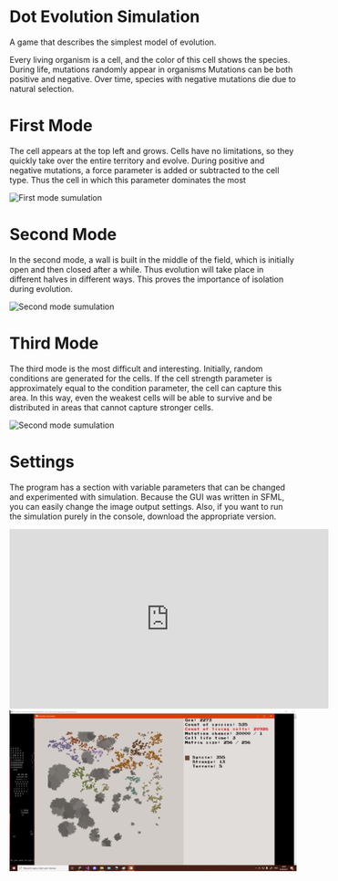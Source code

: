 # Dot Evolution Simulation
A game that describes the simplest model of evolution.

Every living organism is a cell, and the color of this cell shows the species. During life, mutations randomly appear in organisms Mutations can be both positive and negative.
Over time, species with negative mutations die due to natural selection. 
 
# First Mode
The cell appears at the top left and grows. Cells have no limitations, so they quickly take over the entire territory and evolve.
During positive and negative mutations, a force parameter is added or subtracted to the cell type. Thus the cell in which this parameter dominates the most
 
<img src="https://github.com/alextereshyt/DotEvolutionSim/blob/main/cells%20simu%201.gif?raw=true" alt="First mode sumulation" width="300" height="300">


# Second Mode 
In the second mode, a wall is built in the middle of the field, which is initially open and then closed after a while. Thus evolution will take place in different halves in different ways.
This proves the importance of isolation during evolution.

<img src="https://github.com/alextereshyt/DotEvolutionSim/blob/main/cells%20simu%202.gif?raw=true" alt="Second mode sumulation" width="300" height="300">

# Third Mode 
The third mode is the most difficult and interesting. Initially, random conditions are generated for the cells. If the cell strength parameter is approximately equal to the condition parameter, the cell can capture this area. In this way, even the weakest cells will be able to survive and be distributed in areas that cannot capture stronger cells.

<img src="https://github.com/alextereshyt/DotEvolutionSim/blob/main/cells%20simu%203.gif?raw=true" alt="Second mode sumulation" width="300" height="300">

# Settings
The program has a section with variable parameters that can be changed and experimented with simulation.
Because the GUI was written in SFML, you can easily change the image output settings.
Also, if you want to run the simulation purely in the console, download the appropriate version.
<iframe width="560" height="315" src="https://www.youtube.com/embed/p_Ia-PYOtSo" title="YouTube video player" frameborder="0" allow="accelerometer; autoplay; clipboard-write; encrypted-media; gyroscope; picture-in-picture" allowfullscreen></iframe>
<img src="screen v3.jpg" alt="Screenshot of working program">



